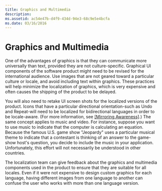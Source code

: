 ```yaml
---
title: Graphics and Multimedia
description: 
ms.assetid: ac54e47b-d4f9-434d-94e3-68c9e5e4bcfa
ms.date: 03/16/2016
---
```



# Graphics and Multimedia

One of the advantages of graphics is that they can communicate more universally than text, provided they are not culture-specific. Graphical UI components of the software product might need to be revised for the international audience. Use images that are not geared toward a particular culture or locale, and avoid including text within graphics. These practices will help minimize the localization of graphics, which is very expensive and often causes the shipping of the product to be delayed.

You will also need to retake UI screen shots for the localized versions of the product. Icons that have a particular directional orientation-such as Undo and Repeat-will need to be localized for bidirectional languages in order to be locale-aware. (For more information, see [[Mirroring Awareness]](https://msdn.microsoft.com/en-us/goglobal/bb688119 "Mirroring Awareness").) The same concept applies to music and video. For instance, suppose you want to use music to indicate that the computer is calculating an equation. Because the famous U.S. game show "Jeopardy" uses a particular musical theme to indicate that a contestant is thinking of an answer to the game-show host's question, you decide to include the music in your application. Unfortunately, this effort will not necessarily be understood in other countries.

The localization team can give feedback about the graphics and multimedia components used in the product to ensure that they are suitable for all locales. Even if it were not expensive to design custom graphics for each language, having different images from one language to another can confuse the user who works with more than one language version.


